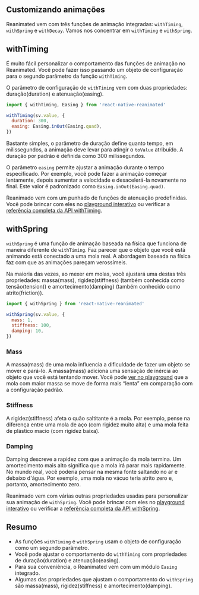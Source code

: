 
## Customizando animações

Reanimated vem com três funções de animação integradas: `withTiming`, `withSpring` e `withDecay`. Vamos nos concentrar em `withTiming` e `withSpring`.

## withTiming

É muito fácil personalizar o comportamento das funções de animação no Reanimated. Você pode fazer isso passando um objeto de configuração para o segundo parâmetro da função `withTiming`.

O parâmetro de configuração de `withTiming` vem com duas propriedades: duração(duration) e atenuação(easing).

```javascript
import { withTiming, Easing } from 'react-native-reanimated'

withTiming(sv.value, {
  duration: 300,
  easing: Easing.inOut(Easing.quad),
})
```

Bastante simples, o parâmetro de duração define quanto tempo, em milissegundos, a animação deve levar para atingir o `toValue` atribuído. A duração por padrão é definida como 300 milissegundos.

O parâmetro `easing` permite ajustar a animação durante o tempo especificado. Por exemplo, você pode fazer a animação começar lentamente, depois aumentar a velocidade e desacelerá-la novamente no final. Este valor é padronizado como `Easing.inOut(Easing.quad)`.

Reanimado vem com um punhado de funções de atenuação predefinidas. Você pode brincar com eles no [playground interativo](https://docs.swmansion.com/react-native-reanimated/docs/fundamentals/customizing-animation/) ou verificar a [referência completa da API withTiming](https://docs.swmansion.com/react-native-reanimated/docs/animations/withTiming).


## withSpring

`withSpring` é uma função de animação baseada na física que funciona de maneira diferente de `withTiming`. Faz parecer que o objeto que você está animando está conectado a uma mola real. A abordagem baseada na física faz com que as animações pareçam verossímeis.

Na maioria das vezes, ao mexer em molas, você ajustará uma destas três propriedades: massa(mass), rigidez(stiffness) (também conhecida como tensão(tension)) e amortecimento(damping) (também conhecido como atrito(friction)).

```javascript
import { withSpring } from 'react-native-reanimated'

withSpring(sv.value, {
  mass: 1,
  stiffness: 100,
  damping: 10,
})
```

### Mass
A massa(mass) de uma mola influencia a dificuldade de fazer um objeto se mover e pará-lo. A massa(mass) adiciona uma sensação de inércia ao objeto que você está tentando mover. Você pode [ver no playground](https://docs.swmansion.com/react-native-reanimated/docs/fundamentals/customizing-animation/) que a mola com maior massa se move de forma mais “lenta” em comparação com a configuração padrão.

### Stiffness
A rigidez(stiffness) afeta o quão saltitante é a mola. Por exemplo, pense na diferença entre uma mola de aço (com rigidez muito alta) e uma mola feita de plástico macio (com rigidez baixa).

### Damping
Damping descreve a rapidez com que a animação da mola termina. Um amortecimento mais alto significa que a mola irá parar mais rapidamente. No mundo real, você poderia pensar na mesma fonte saltando no ar e debaixo d'água. Por exemplo, uma mola no vácuo teria atrito zero e, portanto, amortecimento zero.

Reanimado vem com várias outras propriedades usadas para personalizar sua animação de `withSpring`. Você pode brincar com eles no [playground interativo](https://docs.swmansion.com/react-native-reanimated/docs/fundamentals/customizing-animation/) ou verificar a [referência completa da API withSpring](https://docs.swmansion.com/react-native-reanimated/docs/animations/withSpring).



## Resumo

- As funções `withTiming` e `withSpring` usam o objeto de configuração como um segundo parâmetro.
- Você pode ajustar o comportamento do `withTiming` com propriedades de duração(duration) e atenuação(easing).
- Para sua conveniência, o Reanimated vem com um módulo `Easing` integrado.
- Algumas das propriedades que ajustam o comportamento do `withSpring` são massa(mass), rigidez(stiffness) e amortecimento(damping).

